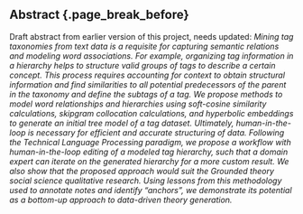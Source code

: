## Abstract {.page_break_before}

Draft abstract from earlier version of this project, needs updated:
*Mining tag taxonomies from text data is a requisite for capturing semantic relations and modeling word associations. For example, organizing tag information in a hierarchy helps to structure valid groups of tags to describe a certain concept.
This process requires accounting for context to obtain structural information and find similarities to all potential predecessors of the parent in the taxonomy and define the subtags of a tag.
We propose methods to model word relationships and hierarchies using soft-cosine similarity calculations, skipgram collocation calculations, and hyperbolic embeddings to generate an initial tree model of a tag dataset.
Ultimately, human-in-the-loop is necessary for efficient and accurate structuring of data. Following the Technical Language Processing paradigm, we propose a workflow with human-in-the-loop editing of a modeled tag hierarchy, such that a domain expert can iterate on the generated hierarchy for a more custom result.
We also show that the proposed approach would suit the Grounded theory social science qualitative research. Using lessons from this methodology used to annotate notes and identify “anchors”, we demonstrate its potential as a bottom-up approach to data-driven theory generation.*

